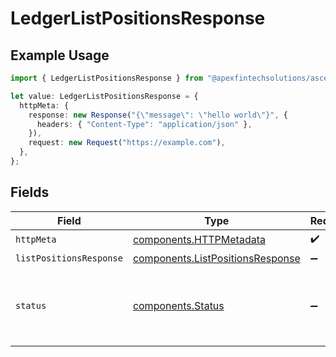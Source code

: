 # LedgerListPositionsResponse

## Example Usage

```typescript
import { LedgerListPositionsResponse } from "@apexfintechsolutions/ascend-sdk/models/operations";

let value: LedgerListPositionsResponse = {
  httpMeta: {
    response: new Response("{\"message\": \"hello world\"}", {
      headers: { "Content-Type": "application/json" },
    }),
    request: new Request("https://example.com"),
  },
};
```

## Fields

| Field                                                                                                        | Type                                                                                                         | Required                                                                                                     | Description                                                                                                  |
| ------------------------------------------------------------------------------------------------------------ | ------------------------------------------------------------------------------------------------------------ | ------------------------------------------------------------------------------------------------------------ | ------------------------------------------------------------------------------------------------------------ |
| `httpMeta`                                                                                                   | [components.HTTPMetadata](../../models/components/httpmetadata.md)                                           | :heavy_check_mark:                                                                                           | N/A                                                                                                          |
| `listPositionsResponse`                                                                                      | [components.ListPositionsResponse](../../models/components/listpositionsresponse.md)                         | :heavy_minus_sign:                                                                                           | OK                                                                                                           |
| `status`                                                                                                     | [components.Status](../../models/components/status.md)                                                       | :heavy_minus_sign:                                                                                           | INVALID_ARGUMENT: The request is not valid, additional information may be present in the BadRequest details. |